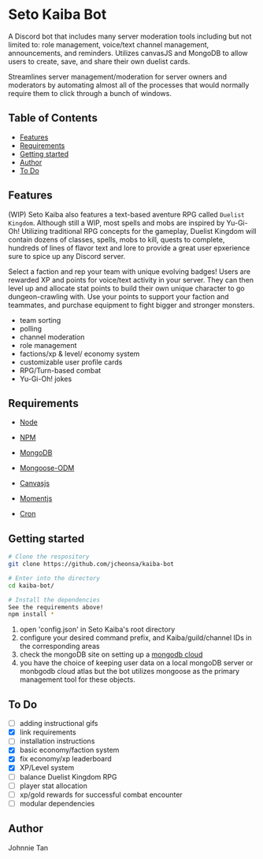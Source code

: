 # Seto Kaiba Bot

A Discord bot that includes many server moderation tools including but not limited to: role management, voice/text channel management, announcements, and reminders. Utilizes canvasJS and MongoDB to allow users to create, save, and share their own duelist cards.

Streamlines server management/moderation for server owners and moderators by automating almost all of the processes that would normally require them to click through a bunch of windows.

## Table of Contents

* [Features](#features)
* [Requirements](#requirements)
* [Getting started](#getting-started)
* [Author](#author)
* [To Do](#to-do)

## Features

(WIP) Seto Kaiba also features a text-based aventure RPG called ``Duelist Kingdom``. Although still a WIP, most spells and mobs are inspired by Yu-Gi-Oh! Utilizing traditional RPG concepts for the gameplay, Duelist Kingdom will contain dozens of classes, spells, mobs to kill, quests to complete, hundreds of lines of flavor text and lore to provide a great user epxerience sure to spice up any Discord server.

Select a faction and rep your team with unique evolving badges! Users are rewarded XP and points for voice/text activity in your server. They can then level up and allocate stat points to build their own unique character to go dungeon-crawling with. Use your points to support your faction and teammates, and purchase equipment to fight bigger and stronger monsters.

- team sorting
- polling
- channel moderation
- role management
- factions/xp & level/ economy system
- customizable user profile cards
- RPG/Turn-based combat
- Yu-Gi-Oh! jokes  

## Requirements

- [Node](https://nodejs.org/en/)
- [NPM](https://www.npmjs.com/)

- [MongoDB](https://www.mongodb.com/)
- [Mongoose-ODM](https://www.npmjs.com/package/mongoose)

- [Canvasjs](https://www.npmjs.com/package/canvasjs)
- [Momentjs](https://www.npmjs.com/package/moment)
- [Cron](https://www.npmjs.com/package/cron)

## Getting started

```bash
# Clone the respository
git clone https://github.com/jcheonsa/kaiba-bot

# Enter into the directory
cd kaiba-bot/

# Install the dependencies
See the requirements above!
npm install *
```
1) open 'config.json' in Seto Kaiba's root directory
2) configure your desired command prefix, and Kaiba/guild/channel IDs in the corresponding areas
3) check the mongoDB site on setting up a [mongodb cloud](https://www.mongodb.com/cloud)
4) you have the choice of keeping user data on a local mongoDB server or monbgodb cloud atlas but the bot utilizes mongoose as the primary management tool for these objects.

## To Do
- [ ] adding instructional gifs
- [x] link requirements
- [ ] installation instructions
- [x] basic economy/faction system
- [x] fix economy/xp leaderboard
- [x] XP/Level system
- [ ] balance Duelist Kingdom RPG
- [ ] player stat allocation
- [ ] xp/gold rewards for successful combat encounter
- [ ] modular dependencies

## Author

Johnnie Tan